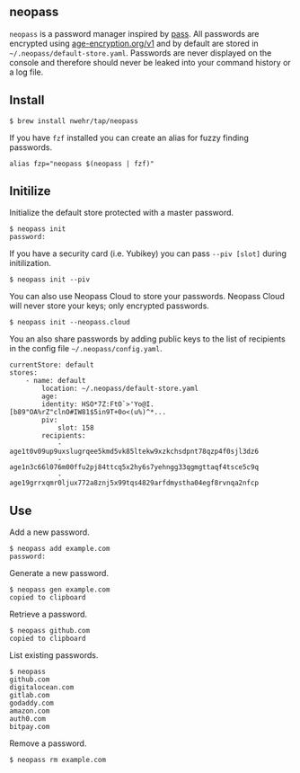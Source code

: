 ## neopass

`neopass` is a password manager inspired by [pass](https://www.passwordstore.org). All passwords are encrypted using [age-encryption.org/v1](https://github.com/FiloSottile/age) and by default are stored in `~/.neopass/default-store.yaml`. Passwords are never displayed on the console and therefore should never be leaked into your command history or a log file.

## Install

```
$ brew install nwehr/tap/neopass
```

If you have `fzf` installed you can create an alias for fuzzy finding passwords.

```
alias fzp="neopass $(neopass | fzf)"
```


## Initilize 

Initialize the default store protected with a master password.

```
$ neopass init
password:
```

If you have a security card (i.e. Yubikey) you can pass `--piv [slot]` during initilization. 

```
$ neopass init --piv
```

You can also use Neopass Cloud to store your passwords. Neopass Cloud will never store your keys; only encrypted passwords.

```
$ neopass init --neopass.cloud
```

You an also share passwords by adding public keys to the list of recipients in the config file `~/.neopass/config.yaml`.

```
currentStore: default
stores:
    - name: default
        location: ~/.neopass/default-store.yaml
        age:
        identity: HSO*7Z:FtO`>'Yo@I.[b89"OA%rZ"clnO#IW81$5in9T+0o<(u%)^*...
        piv:
            slot: 158
        recipients:
            - age1t0v09up9uxslugrqee5kmd5vk85ltekw9xzkchsdpnt78qzp4f0sjl3dz6
            - age1n3c66l076m00ffu2pj84ttcq5x2hy6s7yehngg33qgmgttaqf4tsce5c9q
            - age19grrxqmr0ljux772a8znj5x99tqs4829arfdmystha04egf8rvnqa2nfcp
```

## Use

Add a new password.

```
$ neopass add example.com
password: 
```

Generate a new password.

```
$ neopass gen example.com
copied to clipboard
```

Retrieve a password.

```
$ neopass github.com
copied to clipboard
```

List existing passwords.

```
$ neopass
github.com
digitalocean.com
gitlab.com
godaddy.com
amazon.com
auth0.com
bitpay.com
```

Remove a password.

```
$ neopass rm example.com
```
